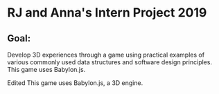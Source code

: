 # RJ and Anna's Intern Project 2019
## Goal: 
Develop 3D experiences through a game using practical examples of various commonly used data structures and software design principles.
This game uses Babylon.js.

Edited
This game uses Babylon.js, a 3D engine.
